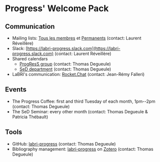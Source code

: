 # Progress' Welcome Pack

## Communication
  - Mailing lists: [Tous les membres](mailto:labri.progress-all@diff.u-bordeaux.fr) et [Permanents](mailto:labri.progress-p@diff.u-bordeaux.fr) (contact: Laurent Réveillère)
  - Slack: [https://labri-progress.slack.com](https://labri-progress.slack.com) (contact: Laurent Réveillère)
  - Shared calendars
    - [ProgResS group](https://calendar.google.com/calendar/embed?src=aeo034t8qiasa56vkpfvjd73b8%40group.calendar.google.com&ctz=Europe%2FParis) (contact: Thomas Degueule)
    - [SeD department](https://www.labri.fr/events/199/ical) (contact: Thomas Degueule)
  - LaBRI's communication: [Rocket.Chat](https://rocket.labri.fr) (contact: Jean-Rémy Falleri)

## Events
  - The Progress Coffee: first and third Tuesday of each month, 1pm--2pm (contact: Thomas Degueule)
  - The SeD Seminar: every other month (contact: Thomas Degueule & Patricia Thébault)

## Tools
  - GitHub: [labri-progress](https://github.com/labri-progress) (contact: Thomas Degueule)
  - Bibliography management: [labri-progress](https://www.zotero.org/groups/121453/labri-progress) on [Zotero](https://www.zotero.org/) (contact: Thomas Degueule)
